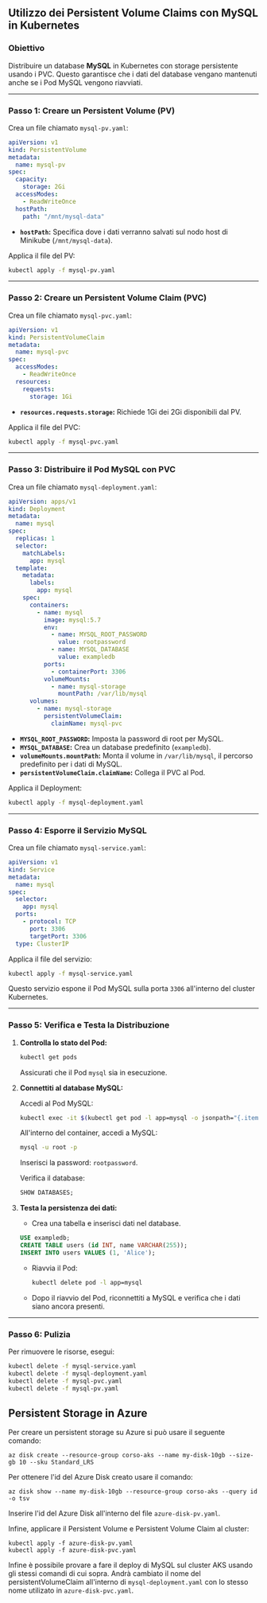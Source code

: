 ## Utilizzo dei Persistent Volume Claims con MySQL in Kubernetes

### Obiettivo

Distribuire un database **MySQL** in Kubernetes con storage persistente usando i PVC. Questo garantisce che i dati del database vengano mantenuti anche se i Pod MySQL vengono riavviati.

---

### Passo 1: Creare un Persistent Volume (PV)

Crea un file chiamato `mysql-pv.yaml`:

```yaml
apiVersion: v1
kind: PersistentVolume
metadata:
  name: mysql-pv
spec:
  capacity:
    storage: 2Gi
  accessModes:
    - ReadWriteOnce
  hostPath:
    path: "/mnt/mysql-data"
```

- **`hostPath`:** Specifica dove i dati verranno salvati sul nodo host di Minikube (`/mnt/mysql-data`).

Applica il file del PV:

```bash
kubectl apply -f mysql-pv.yaml
```

---

### Passo 2: Creare un Persistent Volume Claim (PVC)

Crea un file chiamato `mysql-pvc.yaml`:

```yaml
apiVersion: v1
kind: PersistentVolumeClaim
metadata:
  name: mysql-pvc
spec:
  accessModes:
    - ReadWriteOnce
  resources:
    requests:
      storage: 1Gi
```

- **`resources.requests.storage`:** Richiede 1Gi dei 2Gi disponibili dal PV.

Applica il file del PVC:

```bash
kubectl apply -f mysql-pvc.yaml
```

---

### Passo 3: Distribuire il Pod MySQL con PVC

Crea un file chiamato `mysql-deployment.yaml`:

```yaml
apiVersion: apps/v1
kind: Deployment
metadata:
  name: mysql
spec:
  replicas: 1
  selector:
    matchLabels:
      app: mysql
  template:
    metadata:
      labels:
        app: mysql
    spec:
      containers:
        - name: mysql
          image: mysql:5.7
          env:
            - name: MYSQL_ROOT_PASSWORD
              value: rootpassword
            - name: MYSQL_DATABASE
              value: exampledb
          ports:
            - containerPort: 3306
          volumeMounts:
            - name: mysql-storage
              mountPath: /var/lib/mysql
      volumes:
        - name: mysql-storage
          persistentVolumeClaim:
            claimName: mysql-pvc
```

- **`MYSQL_ROOT_PASSWORD`:** Imposta la password di root per MySQL.
- **`MYSQL_DATABASE`:** Crea un database predefinito (`exampledb`).
- **`volumeMounts.mountPath`:** Monta il volume in `/var/lib/mysql`, il percorso predefinito per i dati di MySQL.
- **`persistentVolumeClaim.claimName`:** Collega il PVC al Pod.

Applica il Deployment:

```bash
kubectl apply -f mysql-deployment.yaml
```

---

### Passo 4: Esporre il Servizio MySQL

Crea un file chiamato `mysql-service.yaml`:

```yaml
apiVersion: v1
kind: Service
metadata:
  name: mysql
spec:
  selector:
    app: mysql
  ports:
    - protocol: TCP
      port: 3306
      targetPort: 3306
  type: ClusterIP
```

Applica il file del servizio:

```bash
kubectl apply -f mysql-service.yaml
```

Questo servizio espone il Pod MySQL sulla porta `3306` all'interno del cluster Kubernetes.

---

### Passo 5: Verifica e Testa la Distribuzione

1. **Controlla lo stato del Pod:**

   ```bash
   kubectl get pods
   ```

   Assicurati che il Pod `mysql` sia in esecuzione.

2. **Connettiti al database MySQL:**

   Accedi al Pod MySQL:

   ```bash
   kubectl exec -it $(kubectl get pod -l app=mysql -o jsonpath="{.items[0].metadata.name}") -- /bin/bash
   ```

   All'interno del container, accedi a MySQL:

   ```bash
   mysql -u root -p
   ```

   Inserisci la password: `rootpassword`.

   Verifica il database:

   ```sql
   SHOW DATABASES;
   ```

3. **Testa la persistenza dei dati:**

   - Crea una tabella e inserisci dati nel database.
  
    ```sql
    USE exampledb;
    CREATE TABLE users (id INT, name VARCHAR(255));
    INSERT INTO users VALUES (1, 'Alice');
    ```
   - Riavvia il Pod:

     ```bash
     kubectl delete pod -l app=mysql
     ```

   - Dopo il riavvio del Pod, riconnettiti a MySQL e verifica che i dati siano ancora presenti.

---

### Passo 6: Pulizia

Per rimuovere le risorse, esegui:

```bash
kubectl delete -f mysql-service.yaml
kubectl delete -f mysql-deployment.yaml
kubectl delete -f mysql-pvc.yaml
kubectl delete -f mysql-pv.yaml
```

## Persistent Storage in Azure
Per creare un persistent storage su Azure si può usare il seguente comando:
```
az disk create --resource-group corso-aks --name my-disk-10gb --size-gb 10 --sku Standard_LRS
```

Per ottenere l'id del Azure Disk creato usare il comando:
```
az disk show --name my-disk-10gb --resource-group corso-aks --query id -o tsv
```

Inserire l'id del Azure Disk all'interno del file `azure-disk-pv.yaml`.

Infine, applicare il Persistent Volume e Persistent Volume Claim al cluster:
```
kubectl apply -f azure-disk-pv.yaml
kubectl apply -f azure-disk-pvc.yaml
```

Infine è possibile provare a fare il deploy di MySQL sul cluster AKS usando gli stessi comandi di cui sopra.
Andrà cambiato il nome del persistentVolumeClaim all'interno di `mysql-deployment.yaml` con lo stesso nome utilizato in `azure-disk-pvc.yaml`.